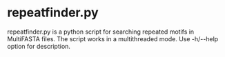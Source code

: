 # repeatfinder.py
repeatfinder.py is a python script for searching repeated motifs in MultiFASTA files. The script works in a multithreaded mode.
Use -h/--help option for description.
